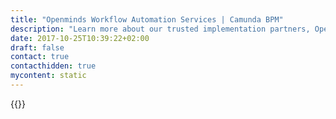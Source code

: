 ```yaml
---
title: "Openminds Workflow Automation Services | Camunda BPM"
description: "Learn more about our trusted implementation partners, Openminds. Camunda is the leader for workflow automation & business process management. Get your 30 day trial today. "
date: 2017-10-25T10:39:22+02:00
draft: false
contact: true
contacthidden: true
mycontent: static
---
```

{{<partner-single
company="Openminds"
type="si"
website="http://www.openminds.dk"
countrycode="DK"
city="Aarhus"
description="<p>Openminds is a modern software development company. Our consultants are experienced and professional.</p><p>We have the experience and knowledge to advise our customers on IT and create software to support and expand our customers&rsquo; critical business. Intuitive apps on mobile devices, modern responsive web sites, rock solid integration software to connect businesses. Software that is scalable, safe and secure.</p><p>Camunda is a perfect match with our core expertise within a BPM and Integration Universe.&nbsp;</p>"
siregion="emea"
level="basic"
logo="//images.ctfassets.net/vpidbgnakfvf/3vjr40uTK0sQgkA42yAKyK/0a5315f2eb475d3edd00ef50ddae78c7/Openminds.png">}}